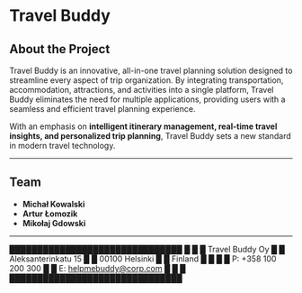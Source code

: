 # Travel Buddy

## About the Project
Travel Buddy is an innovative, all-in-one travel planning solution designed to streamline every aspect of trip organization. By integrating transportation, accommodation, attractions, and activities into a single platform, Travel Buddy eliminates the need for multiple applications, providing users with a seamless and efficient travel planning experience.  

With an emphasis on **intelligent itinerary management, real-time travel insights, and personalized trip planning**, Travel Buddy sets a new standard in modern travel technology.

---

## Team  
- **Michał Kowalski**  
- **Artur Łomozik**  
- **Mikołaj Gdowski**  

---
███████████████████████████████
█                             █
█   Travel Buddy Oy           █
█   Aleksanterinkatu 15       █
█   00100 Helsinki            █
█   Finland                   █
█                             █
█   P: +358 100 200 300       █
█   E: helpmebuddy@corp.com   █
█                             █
███████████████████████████████
